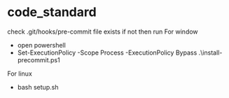 # code_standard

check .git/hooks/pre-commit file exists
if not then run
For window 
- open powershell
- Set-ExecutionPolicy -Scope Process -ExecutionPolicy Bypass
.\install-precommit.ps1

For linux

- bash setup.sh












